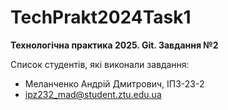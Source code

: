 # TechPrakt2024Task1
**Технологічна практика 2025. Git. Завдання №2**

Список студентів, які виконали завдання:
* Меланченко Андрій Дмитрович, ІПЗ-23-2
* ipz232_mad@student.ztu.edu.ua

